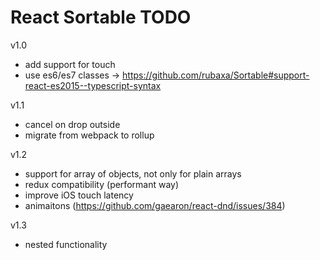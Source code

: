 # React Sortable TODO


v1.0
- add support for touch
- use es6/es7 classes -> https://github.com/rubaxa/Sortable#support-react-es2015--typescript-syntax

v1.1

- cancel on drop outside
- migrate from webpack to rollup

v1.2
- support for array of objects, not only for plain arrays
- redux compatibility (performant way)
- improve iOS touch latency
- animaitons (https://github.com/gaearon/react-dnd/issues/384)

v1.3
- nested functionality